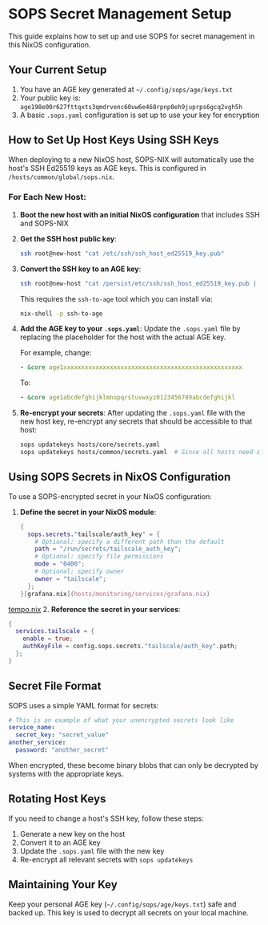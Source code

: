 # SOPS Secret Management Setup

This guide explains how to set up and use SOPS for secret management in this NixOS configuration.

## Your Current Setup

1. You have an AGE key generated at `~/.config/sops/age/keys.txt`
2. Your public key is: `age198e00r627fttqxts3qmdrvenc60uw6e468rpnp0eh9juprps6gcq2vgh5h`
3. A basic `.sops.yaml` configuration is set up to use your key for encryption

## How to Set Up Host Keys Using SSH Keys

When deploying to a new NixOS host, SOPS-NIX will automatically use the host's SSH Ed25519 keys as AGE keys. This is configured in `/hosts/common/global/sops.nix`.

### For Each New Host:

1. **Boot the new host with an initial NixOS configuration** that includes SSH and SOPS-NIX

2. **Get the SSH host public key**:
   ```bash
   ssh root@new-host "cat /etc/ssh/ssh_host_ed25519_key.pub"
   ```

3. **Convert the SSH key to an AGE key**:
   ```bash
   ssh root@new-host "cat /persist/etc/ssh/ssh_host_ed25519_key.pub | ssh-to-age"
   ```
   
   This requires the `ssh-to-age` tool which you can install via:
   ```bash
   nix-shell -p ssh-to-age
   ```

4. **Add the AGE key to your `.sops.yaml`**:
   Update the `.sops.yaml` file by replacing the placeholder for the host with the actual AGE key.
   
   For example, change:
   ```yaml
   - &core age1xxxxxxxxxxxxxxxxxxxxxxxxxxxxxxxxxxxxxxxxxxxxxxxxxx
   ```
   
   To:
   ```yaml
   - &core age1abcdefghijklmnopqrstuvwxyz0123456789abcdefghijkl
   ```

5. **Re-encrypt your secrets**:
   After updating the `.sops.yaml` file with the new host key, re-encrypt any secrets that should be accessible to that host:
   
   ```bash
   sops updatekeys hosts/core/secrets.yaml
   sops updatekeys hosts/common/secrets.yaml  # Since all hosts need common secrets
   ```

## Using SOPS Secrets in NixOS Configuration

To use a SOPS-encrypted secret in your NixOS configuration:

1. **Define the secret in your NixOS module**:
   ```nix
   {
     sops.secrets."tailscale/auth_key" = {
       # Optional: specify a different path than the default
       path = "/run/secrets/tailscale_auth_key";
       # Optional: specify file permissions
       mode = "0400";
       # Optional: specify owner
       owner = "tailscale";
     };
   }[grafana.nix](hosts/monitoring/services/grafana.nix)
   ```
[tempo.nix](hosts/monitoring/services/tempo.nix)
2. **Reference the secret in your services**:
   ```nix
   {
     services.tailscale = {
       enable = true;
       authKeyFile = config.sops.secrets."tailscale/auth_key".path;
     };
   }
   ```

## Secret File Format

SOPS uses a simple YAML format for secrets:

```yaml
# This is an example of what your unencrypted secrets look like
service_name:
  secret_key: "secret_value"
another_service:
  password: "another_secret"
```

When encrypted, these become binary blobs that can only be decrypted by systems with the appropriate keys.

## Rotating Host Keys

If you need to change a host's SSH key, follow these steps:

1. Generate a new key on the host
2. Convert it to an AGE key
3. Update the `.sops.yaml` file with the new key
4. Re-encrypt all relevant secrets with `sops updatekeys`

## Maintaining Your Key

Keep your personal AGE key (`~/.config/sops/age/keys.txt`) safe and backed up. This key is used to decrypt all secrets on your local machine.